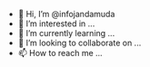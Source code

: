 - 👋 Hi, I’m @infojandamuda
- 👀 I’m interested in ...
- 🌱 I’m currently learning ...
- 💞️ I’m looking to collaborate on ...
- 📫 How to reach me ...

<!---
infojandamuda/infojandamuda is a ✨ special ✨ repository because its `README.md` (this file) appears on your GitHub profile.
You can click the Preview link to take a look at your changes.
--->
